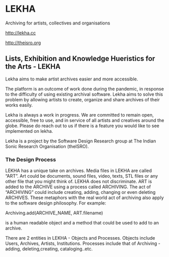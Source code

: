 # LEKHA

Archiving for artists, collectives and organisations

http://lekha.cc

http://theisro.org

## Lists, Exhibition and Knowledge Hueristics for the Arts - LEKHA

Lekha aims to make artist archives easier and more accessible. 

The platform is an outcome of work done during the pandemic, in response to the difficulty of using existing archival software. Lekha aims to solve this problem by allowing artists to create, organize and share archives of their works easily.

Lekha is always a work in progress. We are committed to remain open, accessible, free to use, and in service of all artists and creatives around the globe. Please do reach out to us if there is a feature you would like to see implemented on lekha. 

Lekha is a project by the Software Design Research group at The Indian Sonic Research Organisation (theISRO).

### The Design Process

LEKHA has a unique take on archives. Media files in LEKHA are called “ART”. Art could be documents, sound files, video, texts, STL files or any other file that you might think of. LEKHA does not discriminate. ART is added to the ARCHIVE using a process called ARCHIVING. The act of “ARCHIVING” could include creating, adding, changing or even deleting ARCHIVES. These metaphors with the real world act of archiving also apply to the software design philosophy. For example:

Archiving.add(ARCHIVE_NAME, ART.filename)

is a human readable object and a method that could be used to add to an archive.

There are 2 entities in LEKHA - Objects and Processes. Objects include Users, Archives, Artists, Institutions. Processes include that of Archiving - adding, deleting,creating, cataloging..etc.
